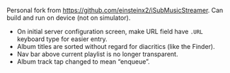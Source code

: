 Personal fork from https://github.com/einsteinx2/iSubMusicStreamer. Can build and run on device (not on simulator).

* On initial server configuration screen, make URL field have `.URL` keyboard type for easier entry.
* Album titles are sorted without regard for diacritics (like the Finder).
* Nav bar above current playlist is no longer transparent.
* Album track tap changed to mean “enqueue”.

